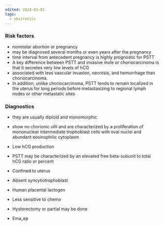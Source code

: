 ```yaml
---
edited: 2024-03-02
tags:
  - obstretics
---
```

### Risk factors
- nonmolar abortion or pregnancy
- may be diagnosed several months or even years after the pregnancy
- time interval from antecedent pregnancy is highly prognostic for PSTT
- A key difference between PSTT and invasive mole or choriocarcinoma is that it secretes very low levels of hCG
- associated with less vascular invasion, necrosis, and hemorrhage than choriocarcinoma. 
- In addition, unlike choriocarcinoma, PSTT tends to remain localized in the uterus for long periods before metastasizing to regional lymph nodes or other metastatic sites

### Diagnostics
- they are usually diploid and monomorphic
- show no chorionic villi and are characterized by a proliferation of mononuclear intermediate trophoblast cells with oval nuclei and abundant eosinophilic cytoplasm
- Low hCG production
- PSTT may be characterized by an elevated free beta-subunit to total hCG ratio or percent 

- Confined to uterus
- Absent syncytiotrophoblast
- Human placental lactogen
- Less sensitive to chemo
- Hysterectomy or partial may be done
- Ema_ep


